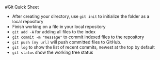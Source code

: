 #Git Quick Sheet

- After creating your directory, use `git init` to initialize the folder as a local repository
- Finish working on a file in your local repository
- `git add -A` for adding all files to the index
- `git commit -m "message"` to commit indexed files to the repository
- `git push [my url]` will push committed files to GitHub.
- `git log` to show the list of recent commits, newest at the top by default
- `git status` show the working tree status
